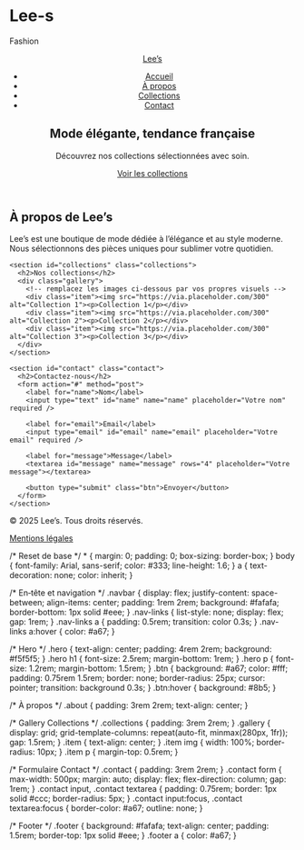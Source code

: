 # Lee-s
Fashion 
<!DOCTYPE html>
<html lang="fr">
<head>
  <meta charset="UTF-8" />
  <meta name="viewport" content="width=device-width, initial-scale=1.0" />
  <title>Lee’s – Boutique de Mode</title>
  <link rel="stylesheet" href="styles.css" />
</head>
<body>
  <header>
    <nav class="navbar">
      <a href="#accueil" class="logo">Lee’s</a>
      <ul class="nav-links">
        <li><a href="#accueil">Accueil</a></li>
        <li><a href="#a-propos">À propos</a></li>
        <li><a href="#collections">Collections</a></li>
        <li><a href="#contact">Contact</a></li>
      </ul>
    </nav>
    <section id="accueil" class="hero">
      <h1>Mode élégante, tendance française</h1>
      <p>Découvrez nos collections sélectionnées avec soin.</p>
      <a href="#collections" class="btn">Voir les collections</a>
    </section>
  </header>

  <main>
    <section id="a-propos" class="about">
      <h2>À propos de Lee’s</h2>
      <p>Lee’s est une boutique de mode dédiée à l’élégance et au style moderne. Nous sélectionnons des pièces uniques pour sublimer votre quotidien.</p>
    </section>

    <section id="collections" class="collections">
      <h2>Nos collections</h2>
      <div class="gallery">
        <!-- remplacez les images ci-dessous par vos propres visuels -->
        <div class="item"><img src="https://via.placeholder.com/300" alt="Collection 1"><p>Collection 1</p></div>
        <div class="item"><img src="https://via.placeholder.com/300" alt="Collection 2"><p>Collection 2</p></div>
        <div class="item"><img src="https://via.placeholder.com/300" alt="Collection 3"><p>Collection 3</p></div>
      </div>
    </section>

    <section id="contact" class="contact">
      <h2>Contactez-nous</h2>
      <form action="#" method="post">
        <label for="name">Nom</label>
        <input type="text" id="name" name="name" placeholder="Votre nom" required />

        <label for="email">Email</label>
        <input type="email" id="email" name="email" placeholder="Votre email" required />

        <label for="message">Message</label>
        <textarea id="message" name="message" rows="4" placeholder="Votre message"></textarea>

        <button type="submit" class="btn">Envoyer</button>
      </form>
    </section>
  </main>

  <footer class="footer">
    <p>&copy; 2025 Lee’s. Tous droits réservés.</p>
    <p><a href="#mentions-legales">Mentions légales</a></p>
  </footer>
</body>
</html>/* Reset de base */
* {
  margin: 0;
  padding: 0;
  box-sizing: border-box;
}
body {
  font-family: Arial, sans-serif;
  color: #333;
  line-height: 1.6;
}
a {
  text-decoration: none;
  color: inherit;
}

/* En‑tête et navigation */
.navbar {
  display: flex;
  justify-content: space-between;
  align-items: center;
  padding: 1rem 2rem;
  background: #fafafa;
  border-bottom: 1px solid #eee;
}
.nav-links {
  list-style: none;
  display: flex;
  gap: 1rem;
}
.nav-links a {
  padding: 0.5rem;
  transition: color 0.3s;
}
.nav-links a:hover {
  color: #a67;
}

/* Hero */
.hero {
  text-align: center;
  padding: 4rem 2rem;
  background: #f5f5f5;
}
.hero h1 {
  font-size: 2.5rem;
  margin-bottom: 1rem;
}
.hero p {
  font-size: 1.2rem;
  margin-bottom: 1.5rem;
}
.btn {
  background: #a67;
  color: #fff;
  padding: 0.75rem 1.5rem;
  border: none;
  border-radius: 25px;
  cursor: pointer;
  transition: background 0.3s;
}
.btn:hover {
  background: #8b5;
}

/* À propos */
.about {
  padding: 3rem 2rem;
  text-align: center;
}

/* Gallery Collections */
.collections {
  padding: 3rem 2rem;
}
.gallery {
  display: grid;
  grid-template-columns: repeat(auto-fit, minmax(280px, 1fr));
  gap: 1.5rem;
}
.item {
  text-align: center;
}
.item img {
  width: 100%;
  border-radius: 10px;
}
.item p {
  margin-top: 0.5rem;
}

/* Formulaire Contact */
.contact {
  padding: 3rem 2rem;
}
.contact form {
  max-width: 500px;
  margin: auto;
  display: flex;
  flex-direction: column;
  gap: 1rem;
}
.contact input,
.contact textarea {
  padding: 0.75rem;
  border: 1px solid #ccc;
  border-radius: 5px;
}
.contact input:focus,
.contact textarea:focus {
  border-color: #a67;
  outline: none;
}

/* Footer */
.footer {
  background: #fafafa;
  text-align: center;
  padding: 1.5rem;
  border-top: 1px solid #eee;
}
.footer a {
  color: #a67;
}
